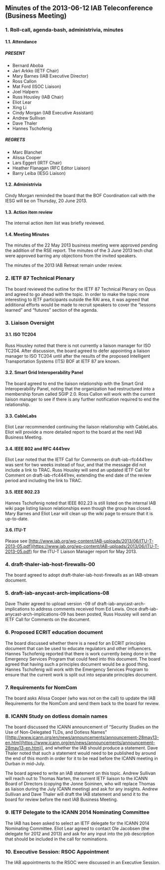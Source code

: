 
Minutes of the 2013-06-12 IAB Teleconference (Business Meeting)
---------------------------------------------------------------


### 1. Roll-call, agenda-bash, administrivia, minutes


#### 1.1. Attendance


##### PRESENT


* Bernard Aboba
* Jari Arkko (IETF Chair)
* Mary Barnes (IAB Executive Director)
* Ross Callon
* Mat Ford (ISOC Liaison)
* Joel Halpern
* Russ Housley (IAB Chair)
* Eliot Lear
* Xing Li
* Cindy Morgan (IAB Executive Assistant)
* Andrew Sullivan
* Dave Thaler
* Hannes Tschofenig


##### REGRETS


* Marc Blanchet
* Alissa Cooper
* Lars Eggert (IRTF Chair)
* Heather Flanagan (RFC Editor Liaison)
* Barry Leiba (IESG Liaison)


#### 1.2. Administrivia


Cindy Morgan reminded the board that the BOF Coordination call with the IESG will be on Thursday, 20 June 2013.


#### 1.3. Action item review


The internal action item list was briefly reviewed.


#### 1.4. Meeting Minutes


The minutes of the 22 May 2013 business meeting were approved pending the addition of the RSE report. The minutes of the 3 June 2013 tech chat were approved barring any objections from the invited speakers.


The minutes of the 2013 IAB Retreat remain under review.


### 2. IETF 87 Technical Plenary


The board reviewed the outline for the IETF 87 Technical Plenary on Opus and agreed to go ahead with the topic. In order to make the topic more interesting to IETF participants outside the RAI area, it was agreed that additional efforts would be made to recruit speakers to cover the “lessons learned” and “futures” section of the agenda.


### 3. Liaison Oversight


#### 3.1. ISO TC204


Russ Housley noted that there is not currently a liaison manager for ISO TC204. After discussion, the board agreed to defer appointing a liaison manager to ISO TC204 until after the results of the proposed Intelligent Transportation Systems (ITS) BOF at IETF 87 are known.


#### 3.2. Smart Grid Interoperability Panel


The board agreed to end the liaison relationship with the Smart Grid Interoperability Panel, noting that the organization had restructured into a membership forum called SGIP 2.0. Ross Callon will work with the current liaison manager to see if there is any further notification required to end the relationship.


#### 3.3. CableLabs


Eliot Lear recommended continuing the liaison relationship with CableLabs. Eliot will provide a more detailed report to the board at the next IAB Business Meeting.


#### 3.4. IEEE 802 and RFC 4441rev


Eliot Lear noted that the IETF Call for Comments on draft-iab-rfc4441rev was sent for two weeks instead of four, and that the message did not include a link to TRAC. Russ Housley will send an updated IETF Call for Comment on draft-iab-rfc4441rev, extending the end date of the review period and including the link to TRAC.


#### 3.5. IEEE 802.23


Hannes Tschofenig noted that IEEE 802.23 is still listed on the internal IAB wiki page listing liaison relationships even though the group has closed. Mary Barnes and Eliot Lear will clean up the wiki page to ensure that it is up-to-date.


#### 3.6. ITU-T


Please see [http://www.iab.org/wp-content/IAB-uploads/2013/06/ITU-T-2013-05.pdf](https://www.iab.org/wp-content/IAB-uploads/2013/06/ITU-T-2013-05.pdf) for the ITU-T Liaison Manager report for May 2013.


### 4. draft-thaler-iab-host-firewalls-00


The board agreed to adopt draft-thaler-iab-host-firewalls as an IAB-stream document.


### 5. draft-iab-anycast-arch-implications-08


Dave Thaler agreed to upload version -09 of draft-iab-anycast-arch-implications to address comments received from Ed Lewis. Once draft-iab-anycast-arch-implications-09 has been posted, Russ Housley will send an IETF Call for Comments on the document.


### 6. Proposed ECRIT education document


The board discussed whether there is a need for an ECRIT principles document that can be used to educate regulators and other influencers. Hannes Tschofenig reported that there is work currently being done in the Emergency Services Program that could feed into this document. The board agreed that having such a principles document would be a good thing. Hannes Tschofenig will work with the Emergency Services Program to ensure that the current work is split out into separate principles document.


### 7. Requirements for NomCom


The board asks Alissa Cooper (who was not on the call) to update the IAB Requirements for the NomCom and send them back to the board for review.


### 8. ICANN Study on dotless domain names


The board discussed the ICANN announcement of “Security Studies on the Use of Non-Delegated TLDs, and Dotless Names” [[http://www.icann.org/en/news/announcements/announcement-28may13-en.htm](https://www.icann.org/en/news/announcements/announcement-28may13-en.htm)], and whether the IAB should produce a statement. Dave Thaler noted that such a statement would need to be published by around the end of this month in order for it to be read before the ICANN meeting in Durban in mid-July.


The board agreed to write an IAB statement on this topic. Andrew Sullivan will reach out to Thomas Narten, the current IETF liaison to the ICANN Board of Directors (copying the Jonne Soininen, who will replace Thomas as liaison during the July ICANN meeting) and ask for any insights. Andrew Sullivan and Dave Thaler will draft the IAB statement and send it to the board for review before the next IAB Business Meeting.


### 9. IETF Delegate to the ICANN 2014 Nominating Committee


The IAB has been asked to select an IETF delegate for the ICANN 2014 Nominating Committee. Eliot Lear agreed to contact Ole Jacobsen (the delegate for 2012 and 2013) and ask for any input into the job description that should be included in the call for nominations.


### 10. Executive Session: RSOC Appointment


The IAB appointments to the RSOC were discussed in an Executive Session.


